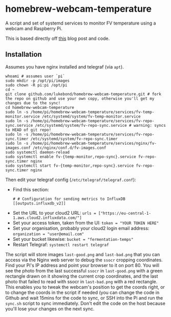 # homebrew-webcam-temperature

A script and set of systemd services to monitor FV temperature using a webcam and Raspberry Pi.

This is based directly off [this](https://www.anfractuosity.com/projects/fermentation-temperature-control-with-inkbird-308/) blog post and code.

## Installation

Assumes you have nginx installed and telegraf (via `apt`).

```
whoami # assumes user `pi`
sudo mkdir -p /opt/pi/images
sudo chown -R pi:pi /opt/pi
cd ~
git clone github.com/lukebond/homebrew-webcam-temperature.git # fork the repo on github and use your own copy, otherwise you'll get my changes due to the sync!
cd homebrew-webcam-temperature
sudo ln -s /home/pi/homebrew-webcam-temperature/services/fv-temp-monitor.service /etc/systemd/system/fv-temp-monitor.service
sudo ln -s /home/pi/homebrew-webcam-temperature/services/fv-repo-sync.service /etc/systemd/system/fv-repo-sync.service # warning: syncs to HEAD of git repo!
sudo ln -s /home/pi/homebrew-webcam-temperature/services/fv-repo-sync.timer /etc/systemd/system/fv-repo-sync.timer
sudo ln -s /home/pi/homebrew-webcam-temperature/services/nginx/fv-images.conf /etc/nginx/conf.d/fv-images.conf
sudo systemctl daemon-reload
sudo systemctl enable fv-{temp-monitor,repo-sync}.service fv-repo-sync.timer nginx
sudo systemctl start fv-{temp-monitor,repo-sync}.service fv-repo-sync.timer nginx
```

Then edit your telegraf config (`/etc/telegraf/telegraf.conf`):

- Find this section:
  ```
  # # Configuration for sending metrics to InfluxDB
  [[outputs.influxdb_v2]]
  ```
- Set the URL to your cloud2 URL: `urls = ["https://eu-central-1-1.aws.cloud2.influxdata.com/"]`
- Set your access token, taken from the UI: `token = "YOUR TOKEN HERE"`
- Set your organisation, probably your cloud2 login email address: `organization = "user@email.com"`
- Set your bucket likewise: `bucket = "fermentation-temps"`
- Restart Telegraf: `systemctl restart telegraf`

The script will store images `last-good.png` and `last-bad.png` that you can access via the Nginx web server to debug the `ssocr` cropping coordinates.
Find your Pi's IP address and point your browser to it on port 80. You will see the photo from the last successful `ssocr` in `last-good.png` with a green
rectangle drawn on it showing the current crop coordinates, and the last photo that failed to read with ssocr in `last-bad.png` with a red rectangle.
This enables you to tweak the webcam's position to get the coords right, or to change the coords in the script if needed (you can change the code in Github
and wait 15mins for the code to sync, or SSH into the Pi and run the `sync.sh` script to sync immediately. Don't edit the code on the host because you'll
lose your changes on the next sync.
